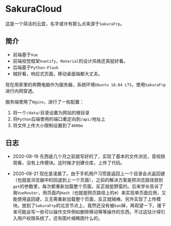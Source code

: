 # SakuraCloud

这是一个简洁的云盘，名字或许有那么点来源于`SakuraFrp`。

## 简介

* 前端基于`Vue`
* 前端视觉框架`Vuetify`，`Material`的设计风格还真挺好看。
* 后端基于`Python-Flask`
* 贼好看，响应式页面，移动桌面端都大丈夫。

现在用家里的奔腾电脑作为服务器，系统环境`Ubuntu 18.04 LTS`，使用`SakuraFrp`进行内网穿透。

服务端使用了`Nginx`，进行了一些配置：
1. 将一个`/data/`目录设置为网站的根目录
2. 将`Python`后端使用的端口重定向到`/api/`地址上
3. 将文件上传大小限制设置到了`4096m`

## 日志

* 2020-08-19
东西是几个月之前就写好的了，实现了基本的文件浏览，音视频观看，没有上传模块。这时候才创建仓库，上传了代码。

* 2020-08-21
现在是凌晨了。由于手机用户习惯是返回上一个目录会点返回键（也就是浏览器中的回退到上一个页面），之前的解决方案是把浏览路径放到`get`的参数里，每次都重新加载整个页面，反正就挺野蛮的。后来学长告诉了我`VueRouter`，用页面内`Hash`（也就是网页路径上的`#`）来实现单页面应用，又能使用返回键，又无需重新加载整个页面，反正就贼棒。另外实现了上传模块。放到了`SakuraFrp`的北京节点上，竟然还没有被`ban`掉，再观望一下。接下来可能会写一些可以操作文件例如删除移动等等操作的东西，不过这估计得引入用户权限系统了。还有图片缩略图什么的。